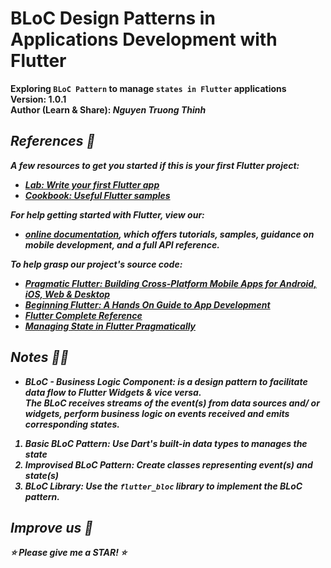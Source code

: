 # BLoC Design Patterns in Applications Development with Flutter

<strong> Exploring `BLoC Pattern` to manage `states in Flutter` applications <strong><br>
Version: 1.0.1<br>
Author (Learn & Share): <em>Nguyen Truong Thinh<em></em> <br>

## References :wave:
<em>A few resources to get you started if this is your first Flutter project:<em>
- [Lab: Write your first Flutter app](https://flutter.dev/docs/get-started/codelab)
- [Cookbook: Useful Flutter samples](https://flutter.dev/docs/cookbook)

<em>For help getting started with Flutter, view our:<em>
- [online documentation](https://flutter.dev/docs), which offers tutorials,
samples, guidance on mobile development, and a full API reference.<br>

<em>To help grasp our project's source code:<em>
- [Pragmatic Flutter: Building Cross-Platform Mobile Apps for Android, iOS, Web & Desktop](https://www.routledge.com/Pragmatic-Flutter-Building-Cross-Platform-Mobile-Apps-for-Android-iOS/Tyagi/p/book/9780367612092)
- [Beginning Flutter: A Hands On Guide to App Development](https://www.wiley.com/en-sg/Beginning+Flutter%3A+A+Hands+On+Guide+to+App+Development-p-9781119550853)
- [Flutter Complete Reference](https://fluttercompletereference.com/buy)
- [Managing State in Flutter Pragmatically](https://www.packtpub.com/product/managing-state-in-flutter-pragmatically/9781801070775)

## Notes :cook:
 - BLoC - Business Logic Component: is a design pattern to facilitate data flow to Flutter Widgets & vice versa.<br>The BLoC receives streams of the event(s) from data sources and/ or widgets, perform business logic on events received and emits corresponding states.
 1. Basic BLoC Pattern: Use Dart's built-in data types to manages the state
 2. Improvised BLoC Pattern: Create classes representing event(s) and state(s)
 3. BLoC Library: Use the `flutter_bloc` library to implement the BLoC pattern.

## Improve us :handshake:
<strong><em>:star: Please give me a STAR! :star:<em><strong>